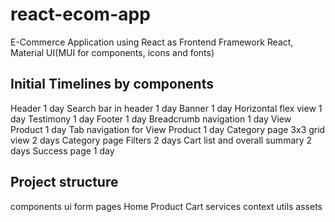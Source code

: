 # react-ecom-app
E-Commerce Application using React as Frontend Framework
React, Material UI(MUI for components, icons and fonts)

## Initial Timelines by components
Header 1 day
Search bar in header 1 day
Banner 1 day
Horizontal flex view 1 day
Testimony 1 day
Footer 1 day
Breadcrumb navigation 1 day
View Product 1 day
Tab navigation for View Product 1 day
Category page 3x3 grid view 2 days
Category page Filters 2 days
Cart list and overall summary 2 days
Success page 1 day

## Project structure
components
   ui
   form
pages
   Home
   Product
   Cart
services
context
utils
assets